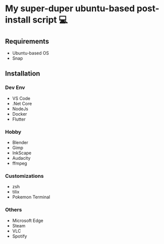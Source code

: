 # My super-duper ubuntu-based post-install script :computer:

## Requirements

- Ubuntu-based OS
- Snap

## Installation

### Dev Env

- VS Code
- .Net Core
- NodeJs
- Docker
- Flutter

### Hobby

- Blender
- Gimp
- InkScape
- Audacity
- ffmpeg

### Customizations

- zsh
- tilix
- Pokemon Terminal

### Others

- Microsoft Edge
- Steam
- VLC
- Spotify
